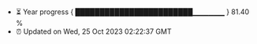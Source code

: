 - ⏳ Year progress { ████████████████████████▁▁▁▁▁▁ } 81.40 %
- ⏰ Updated on Wed, 25 Oct 2023 02:22:37 GMT

